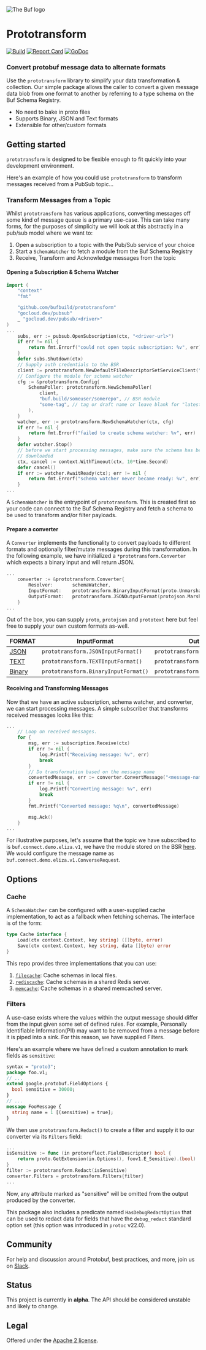 ![The Buf logo](./.github/buf-logo.svg)

# Prototransform

[![Build](https://github.com/bufbuild/prototransform/actions/workflows/ci.yaml/badge.svg?branch=main)][badges_ci]
[![Report Card](https://goreportcard.com/badge/github.com/bufbuild/prototransform)][badges_goreportcard]
[![GoDoc](https://pkg.go.dev/badge/github.com/bufbuild/prototransform.svg)][badges_godoc]

### Convert protobuf message data to alternate formats

Use the `prototransform` library to simplify your data transformation &
collection. Our simple package allows the caller to convert a given message data
blob from one format to another by referring to a type schema on the Buf Schema
Registry.

* No need to bake in proto files
* Supports Binary, JSON and Text formats
* Extensible for other/custom formats

## Getting started

`prototransform` is designed to be flexible enough to fit quickly into your
development environment.

Here's an example of how you could use `prototransform` to transform messages
received from a PubSub topic...

### Transform Messages from a Topic

Whilst `prototransform` has various applications, converting messages off some
kind of message queue is a primary use-case. This can take many forms, for the
purposes of simplicity we will look at this abstractly in a pub/sub model where
we want to:

1. Open a subscription to a topic with the Pub/Sub service of your choice
2. Start a `SchemaWatcher` to fetch a module from the Buf Schema Registry
3. Receive, Transform and Acknowledge messages from the topic

#### Opening a Subscription & Schema Watcher

```go
import (
	"context"
	"fmt"

	"github.com/bufbuild/prototransform"
	"gocloud.dev/pubsub"
	_ "gocloud.dev/pubsub/<driver>"
)
...
	subs, err := pubsub.OpenSubscription(ctx, "<driver-url>")
	if err != nil {
		return fmt.Errorf("could not open topic subscription: %v", err)
	}
	defer subs.Shutdown(ctx)
	// Supply auth credentials to the BSR
	client := prototransform.NewDefaultFileDescriptorSetServiceClient("<bsr-token>")
	// Configure the module for schema watcher
	cfg := &prototransform.Config{
		SchemaPoller: prototransform.NewSchemaPoller(
			client,
			"buf.build/someuser/somerepo", // BSR module
			"some-tag", // tag or draft name or leave blank for "latest"
		),
	}
	watcher, err := prototransform.NewSchemaWatcher(ctx, cfg)
	if err != nil {
		return fmt.Errorf("failed to create schema watcher: %v", err)
	}
	defer watcher.Stop()
	// before we start processing messages, make sure the schema has been
	// downloaded
	ctx, cancel := context.WithTimeout(ctx, 10*time.Second)
	defer cancel()
	if err := watcher.AwaitReady(ctx); err != nil {
		return fmt.Errorf("schema watcher never became ready: %v", err)
	}
...
```

A `SchemaWatcher` is the entrypoint of `prototransform`. This is created first
so your code can connect to the Buf Schema Registry and fetch a schema to be used
to transform and/or filter payloads.

#### Prepare a converter

A `Converter` implements the functionality to convert payloads to different formats
and optionally filter/mutate messages during this transformation. In the following
example, we have initialized a `*prototransform.Converter` which expects a binary
input and will return JSON.

```go
...
    converter := &prototransform.Converter{
        Resolver:       schemaWatcher,
        InputFormat:    prototransform.BinaryInputFormat(proto.UnmarshalOptions{}),
        OutputFormat:   prototransform.JSONOutputFormat(protojson.MarshalOptions{}),
    }
...
```

Out of the box, you can supply `proto`, `protojson` and `prototext` here but
feel free to supply your own custom formats as-well.

| FORMAT                                                                                  | InputFormat                          | OutputFormat                          |
|-----------------------------------------------------------------------------------------|--------------------------------------|---------------------------------------|
| [JSON](https://pkg.go.dev/google.golang.org/protobuf/encoding/protojson#MarshalOptions) | `prototransform.JSONInputFormat()`   | `prototransform.JSONOutputFormat()`   |
| [TEXT](https://pkg.go.dev/google.golang.org/protobuf/encoding/prototext#MarshalOptions) | `prototransform.TEXTInputFormat()`   | `prototransform.TEXTOutputFormat()`   |
| [Binary](https://pkg.go.dev/google.golang.org/protobuf/proto#MarshalOptions)            | `prototransform.BinaryInputFormat()` | `prototransform.BinaryOutputFormat()` |

#### Receiving and Transforming Messages

Now that we have an active subscription, schema watcher, and converter, we can
start processing messages. A simple subscriber that transforms received messages
looks like this:

```go
...
    // Loop on received messages.
    for {
        msg, err := subscription.Receive(ctx)
        if err != nil {
            log.Printf("Receiving message: %v", err)
            break
        }
        // Do transformation based on the message name
        convertedMessage, err := converter.ConvertMessage("<message-name>", msg.Body)
        if err != nil {
            log.Printf("Converting message: %v", err)
            break
        }
        fmt.Printf("Converted message: %q\n", convertedMessage)

        msg.Ack()
    }
...
```

For illustrative purposes, let's assume that the topic we have subscribed to is
`buf.connect.demo.eliza.v1`, we have the module stored on the BSR [here](https://buf.build/bufbuild/eliza).
We would configure the message name as `buf.connect.demo.eliza.v1.ConverseRequest`.

## Options

### Cache

A `SchemaWatcher` can be configured with a user-supplied cache
implementation, to act as a fallback when fetching schemas. The interface is of
the form:

```go
type Cache interface {
    Load(ctx context.Context, key string) ([]byte, error)
    Save(ctx context.Context, key string, data []byte) error
}
```

This repo provides three implementations that you can use:
1. [`filecache`](https://pkg.go.dev/github.com/bufbuild/prototransform/cache/filecache): Cache schemas in local files.
2. [`rediscache`](https://pkg.go.dev/github.com/bufbuild/prototransform/cache/rediscache): Cache schemas in a shared Redis server.
3. [`memcache`](https://pkg.go.dev/github.com/bufbuild/prototransform/cache/memcache): Cache schemas in a shared memcached server.

### Filters

A use-case exists where the values within the output message should differ from
the input given some set of defined rules. For example, Personally Identifiable
Information(PII) may want to be removed from a message before it is piped into a
sink. For this reason, we have supplied Filters.

Here's an example where we have defined a custom annotation to mark fields
as `sensitive`:

```protobuf
syntax = "proto3";
package foo.v1;
// ...
extend google.protobuf.FieldOptions {
  bool sensitive = 30000;
}
// ...
message FooMessage {
  string name = 1 [(sensitive) = true];
}
```

We then use `prototransform.Redact()` to create a filter and
supply it to our converter via its `Filters` field:

```go
...
isSensitive := func (in protoreflect.FieldDescriptor) bool {
    return proto.GetExtension(in.Options(), foov1.E_Sensitive).(bool)
}
filter := prototransform.Redact(isSensitive)
converter.Filters = prototransform.Filters{filter}
...
```

Now, any attribute marked as "sensitive" will be omitted from the output
produced by the converter.

This package also includes a predicate named `HasDebugRedactOption` that
can be used to redact data for fields that have the `debug_redact` standard
option set (this option was introduced in `protoc` v22.0).

## Community

For help and discussion around Protobuf, best practices, and more, join us
on [Slack][badges_slack].

## Status

This project is currently in **alpha**. The API should be considered unstable and likely to change.

## Legal

Offered under the [Apache 2 license][license].

[badges_ci]: https://github.com/bufbuild/prototransform/actions/workflows/ci.yaml
[badges_goreportcard]: https://goreportcard.com/report/github.com/bufbuild/prototransform
[badges_godoc]: https://pkg.go.dev/github.com/bufbuild/prototransform
[badges_slack]: https://join.slack.com/t/bufbuild/shared_invite/zt-f5k547ki-dW9LjSwEnl6qTzbyZtPojw
[license]: https://github.com/bufbuild/prototransform/blob/main/LICENSE.txt
